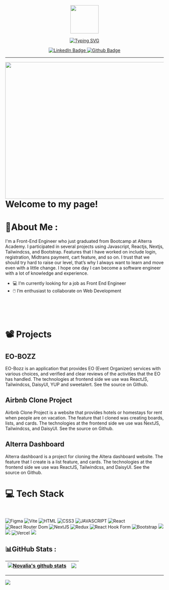 <div id="header" align="center">
  <img src="https://media.giphy.com/media/HEURGne9Vj856oivkD/giphy.gif" width="90"/>
  <p><a href="https://git.io/typing-svg"><img align="center" src="https://readme-typing-svg.herokuapp.com?font=pacifico&size=35&pause=5000&color=161b228&center=true&vCenter=true&width=435&lines=Hi+%F0%9F%91%8B%2C+I'm+Novalia;Front+End+Developer;Nice+too+see+you" alt="Typing SVG" /></a></p>
</div>


<div id="badges" align="center">
  <a href="https://www.linkedin.com/in/nova-lia-53b911261/">
    <img src="https://img.shields.io/badge/LinkedIn-blue?style=for-the-badge&logo=linkedin&logoColor=white" alt="LinkedIn Badge"/>
  </a>
  <a href="your-youtube-URL">
    <img src="https://img.shields.io/badge/Github-black?style=for-the-badge&logo=Github&logoColor=white" alt="Github Badge"/>
  </a>
</div>

<hr/>


<div id="header" align="center">
  <img align='right' src="https://media.giphy.com/media/3o7aCTfyhYawdOXcFW/giphy.gif" width='1500' height="435"/>
</div>

<br><br>

# Welcome to my page!


# 💫About Me :
I'm a Front-End Engineer who just graduated from Bootcamp at Alterra Academy. I participated in several projects using Javascript, Reactjs, Nextjs, Tailwindcss, and Bootstrap. Features that I have worked on include login, registration, Midtrans payment, cart feature, and so on. I trust that we should try hard to raise our level, that’s why I always want to learn and move even with a little change. I hope one day I can become a software engineer with a lot of knowledge and experience.
- 💻 I’m currently looking for a job as Front End Engineer
- 🖱️ I’m enthusiast to collaborate on Web Development

<br><br><br>

# 📽️ Projects

## EO-BOZZ

EO-Bozz is an application that provides EO (Event Organizer) services with various choices, and verified and clear reviews of the activities that the EO has handled. The technologies at frontend side we use was ReactJS, Tailwindcss, DaisyUI, YUP and sweetalert. See the source on Github.

## Airbnb Clone Project

Airbnb Clone Project is a website that provides hotels or homestays for rent when people are on vacation. The feature that I cloned was creating boards, lists, and cards. The technologies at the frontend side we use was NextJS, Tailwindcss, and DaisyUI. See the source on Github.

## Alterra Dashboard

Alterra dashboard is a project for cloning the Altera dashboard website. The feature that I create is a list feature, and cards. The technologies at the frontend side we use was ReactJS, Tailwindcss, and DaisyUI. See the source on Github.



# 💻 Tech Stack
<br>

![Figma](https://img.shields.io/badge/figma-%23F24E1E.svg?style=for-the-badge&logo=figma&logoColor=white)
![Vite](https://img.shields.io/badge/vite-%23646CFF.svg?style=for-the-badge&logo=vite&logoColor=white)
![HTML](https://img.shields.io/badge/html5-%23E34F26.svg?style=for-the-badge&logo=html5&logoColor=white)
![CSS3](https://img.shields.io/badge/css3-%231572B6.svg?style=for-the-badge&logo=css3&logoColor=white)
![JAVASCRIPT](https://img.shields.io/badge/javascript-%23323330.svg?style=for-the-badge&logo=javascript&logoColor=%23F7DF1E)
![React](https://img.shields.io/badge/react-%2320232a.svg?style=for-the-badge&logo=react&logoColor=%2361DAFB)
![React Router Dom](https://img.shields.io/badge/React_Router-CA4245?style=for-the-badge&logo=react-router&logoColor=white)
![NextJS](https://img.shields.io/badge/NextJS-black?style=for-the-badge&logo=next.js&logoColor=white)
![Redux](https://img.shields.io/badge/redux-%23593d88.svg?style=for-the-badge&logo=redux&logoColor=white)
![React Hook Form](https://img.shields.io/badge/React%20Hook%20Form-%23EC5990.svg?style=for-the-badge&logo=reacthookform&logoColor=white)
![Bootstrap](https://img.shields.io/badge/bootstrap-%23563D7C.svg?style=for-the-badge&logo=bootstrap&logoColor=white)
<img src="https://img.shields.io/badge/Tailwind_CSS-38B2AC?style=for-the-badge&logo=tailwind-css&logoColor=white" />
<img src="https://img.shields.io/badge/DaisyUi-FFFF00?style=for-the-badge&logo=daisyui&logoColor=white" />
![Vercel](https://img.shields.io/badge/Vercel-000000?style=for-the-badge&logo=vercel&logoColor=white)
<img src="https://img.shields.io/badge/Sweet Alert-7D4698?style=for-the-badge&logo=Sweet-Alert&logoColor=white" />

</div>

## 📊GitHub Stats :

| <a href="https://github.com/anuraghazra/github-readme-stats"><img align="center" src="https://github-readme-stats.vercel.app/api?username=novalia9517&theme=sea&hide_border=false&ring=161b228&include_all_commits=true&count_private=true" alt="Novalia's github stats" /></a> | <a href="https://github.com/anuraghazra/github-readme-stats"><img align="center" src="https://github-readme-streak-stats.herokuapp.com/?user=novalia9517&theme=sea&hide_border=false" /></a> |
| ---------------------------------------------------------------------------------------------------------------------------------------------------------------------------------------------------------------------- | ---------------------------------------------------------------------------------------------------------------------------------------------------------------------------------------------------------------------------- |

---
[![](https://visitcount.itsvg.in/api?id=novalia9517&icon=2&color=6)](https://visitcount.itsvg.in)

